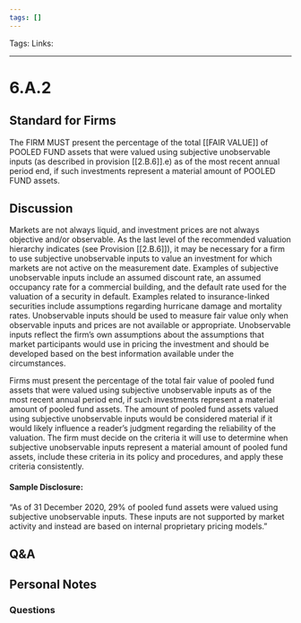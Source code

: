```yaml
---
tags: []
---
```

Tags:
Links: 
___
# 6.A.2
## Standard for Firms
The FIRM MUST present the percentage of the total [[FAIR VALUE]] of POOLED FUND assets that were valued using subjective unobservable inputs (as described in provision [[2.B.6]].e) as of the most recent annual period end, if such investments represent a material amount of POOLED FUND assets.
## Discussion
Markets are not always liquid, and investment prices are not always objective and/or observable. As the last level of the recommended valuation hierarchy indicates (see Provision [[2.B.6]]), it may be necessary for a firm to use subjective unobservable inputs to value an investment for which markets are not active on the measurement date. Examples of subjective unobservable inputs include an assumed discount rate, an assumed occupancy rate for a commercial building, and the default rate used for the valuation of a security in default. Examples related to insurance-linked securities include assumptions regarding hurricane damage and mortality rates. Unobservable inputs should be used to measure fair value only when observable inputs and prices are not available or appropriate. Unobservable inputs reflect the firm’s own assumptions about the assumptions that market participants would use in pricing the investment and should be developed based on the best information available under the circumstances.

Firms must present the percentage of the total fair value of pooled fund assets that were valued using subjective unobservable inputs as of the most recent annual period end, if such investments represent a material amount of pooled fund assets. The amount of pooled fund assets valued using subjective unobservable inputs would be considered material if it would likely influence a reader’s judgment regarding the reliability of the valuation. The firm must decide on the criteria it will use to determine when subjective unobservable inputs represent a material amount of pooled fund assets, include these criteria in its policy and procedures, and apply these criteria consistently.

#### Sample Disclosure:
“As of 31 December 2020, 29% of pooled fund assets were valued using subjective unobservable inputs. These inputs are not supported by market activity and instead are based on internal proprietary pricing models.”
## Q&A

## Personal Notes

### Questions